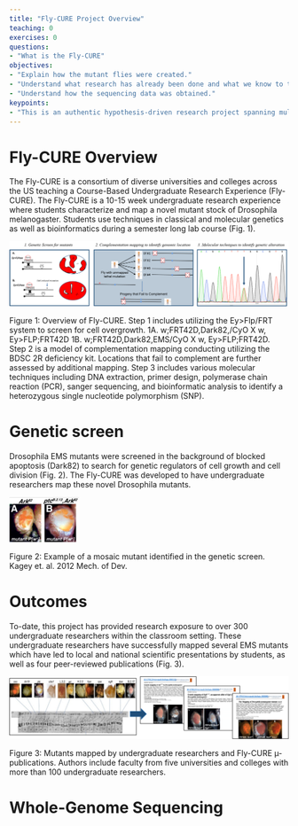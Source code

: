 ```yaml
---
title: "Fly-CURE Project Overview"
teaching: 0
exercises: 0
questions:
- "What is the Fly-CURE"
objectives:
- "Explain how the mutant flies were created."
- "Understand what research has already been done and what we know to this point."
- "Understand how the sequencing data was obtained."
keypoints:
- "This is an authentic hypothesis-driven research project spanning multiple semesters and institutions."
---
```

# Fly-CURE Overview

The Fly-CURE is a consortium of diverse universities and colleges across the US teaching a Course-Based Undergraduate Research Experience (Fly-CURE). The Fly-CURE is a 10-15 week undergraduate research experience where students characterize and map a novel mutant stock of Drosophila melanogaster. Students use techniques in classical and molecular genetics as well as bioinformatics during a semester long lab course (Fig. 1).

![FlyCURE_overview](../img/FlyCURE_overview.png)

Figure 1: Overview of Fly-CURE. Step 1 includes utilizing the Ey>Flp/FRT system to screen for cell overgrowth. 1A. w;FRT42D,Dark82,/CyO X w, Ey>FLP;FRT42D 1B. w;FRT42D,Dark82,EMS/CyO X w, Ey>FLP;FRT42D. Step 2 is a model of complementation mapping conducting utilizing the BDSC 2R deficiency kit. Locations that fail to complement are further assessed by additional mapping. Step 3 includes various molecular techniques including DNA extraction, primer design, polymerase chain reaction (PCR), sanger sequencing, and bioinformatic analysis to identify a heterozygous single nucleotide polymorphism (SNP).  

# Genetic screen

Drosophila EMS mutants were screened in the background of blocked apoptosis (Dark82) to search for genetic regulators of cell growth and cell division (Fig. 2). The Fly-CURE was developed to have undergraduate researchers map these novel Drosophila mutants.

![mosaic_eye](../img/mosaic_eye.png)

Figure 2: Example of a mosaic mutant identified in the genetic screen. Kagey et. al. 2012 Mech. of Dev.

# Outcomes

To-date, this project has provided research exposure to over 300 undergraduate researchers within the classroom setting. These undergraduate researchers have successfully mapped several EMS mutants which have led to local and national scientific presentations by students, as well as four peer-reviewed publications (Fig. 3).  

![Flypubs](../img/Flypubs.png)

Figure 3: Mutants mapped by undergraduate researchers and Fly-CURE µ-publications. Authors include faculty from five universities and colleges with more than 100 undergraduate researchers. 

# Whole-Genome Sequencing
